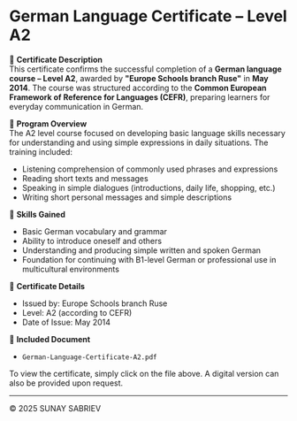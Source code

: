 # German Language Certificate – Level A2

📌 **Certificate Description**  
This certificate confirms the successful completion of a **German language course – Level A2**, awarded by **"Europe Schools branch Ruse"** in **May 2014**. The course was structured according to the **Common European Framework of Reference for Languages (CEFR)**, preparing learners for everyday communication in German.

🧠 **Program Overview**  
The A2 level course focused on developing basic language skills necessary for understanding and using simple expressions in daily situations. The training included:

- Listening comprehension of commonly used phrases and expressions  
- Reading short texts and messages  
- Speaking in simple dialogues (introductions, daily life, shopping, etc.)  
- Writing short personal messages and simple descriptions  

🎯 **Skills Gained**  
- Basic German vocabulary and grammar  
- Ability to introduce oneself and others  
- Understanding and producing simple written and spoken German  
- Foundation for continuing with B1-level German or professional use in multicultural environments  

📅 **Certificate Details**  
- Issued by: Europe Schools branch Ruse 
- Level: A2 (according to CEFR)  
- Date of Issue: May 2014  

📄 **Included Document**  
- `German-Language-Certificate-A2.pdf`  

To view the certificate, simply click on the file above. A digital version can also be provided upon request.

---

© 2025 SUNAY SABRIEV
